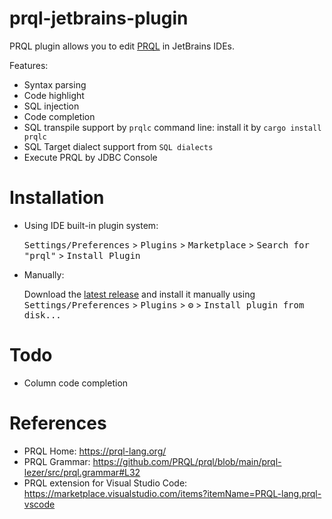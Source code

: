 prql-jetbrains-plugin
========================

<!-- Plugin description -->
PRQL plugin allows you to edit [PRQL](https://prql-lang.org/) in JetBrains IDEs.

Features:

- Syntax parsing
- Code highlight
- SQL injection
- Code completion
- SQL transpile support by `prqlc` command line: install it by `cargo install prqlc`
- SQL Target dialect support from `SQL dialects`
- Execute PRQL by JDBC Console

<!-- Plugin description end -->

# Installation

- Using IDE built-in plugin system:

  <kbd>Settings/Preferences</kbd> > <kbd>Plugins</kbd> > <kbd>Marketplace</kbd> > <kbd>Search for "prql"</kbd> >
  <kbd>Install Plugin</kbd>

- Manually:

  Download the [latest release](https://github.com/linux-china/prql-jetbrains-plugin/releases/latest) and install it manually using
  <kbd>Settings/Preferences</kbd> > <kbd>Plugins</kbd> > <kbd>⚙️</kbd> > <kbd>Install plugin from disk...</kbd>

# Todo

* Column code completion

# References

* PRQL Home: https://prql-lang.org/
* PRQL Grammar: https://github.com/PRQL/prql/blob/main/prql-lezer/src/prql.grammar#L32
* PRQL extension for Visual Studio Code: https://marketplace.visualstudio.com/items?itemName=PRQL-lang.prql-vscode